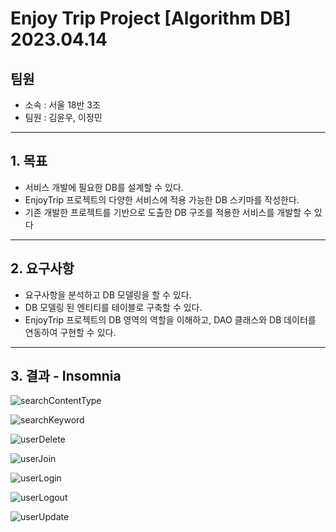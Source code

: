 # Enjoy Trip Project [Algorithm DB] 2023.04.14

## 팀원

- 소속 : 서울 18반 3조
- 팀원 : 김윤우, 이정민

---

## 1. 목표

- 서비스 개발에 필요한 DB를 설계할 수 있다.
- EnjoyTrip 프로젝트의 다양한 서비스에 적용 가능한 DB 스키마를 작성한다.
- 기존 개발한 프로젝트를 기반으로 도출한 DB 구조를 적용한 서비스를 개발할 수 있다

---

## 2. 요구사항

- 요구사항을 분석하고 DB 모델링을 할 수 있다.
- DB 모델링 된 엔티티를 테이블로 구축할 수 있다.
- EnjoyTrip 프로젝트의 DB 영역의 역할을 이해하고, DAO 클래스와 DB 데이터를 연동하여 구현할 수 있다.

---

## 3. 결과 - Insomnia

![searchContentType](/uploads/bbc455dbfb3203b2a40e3e52f5454f88/searchContentType.JPG)

![searchKeyword](/uploads/ce8adc145b0dafcd10a99ed5f6db347b/searchKeyword.JPG)

![userDelete](/uploads/1b1c9e20d24b85bdf0713e95ab425b0b/userDelete.JPG)

![userJoin](/uploads/c52d1831732c19d361a6e303eaada6f2/userJoin.JPG)

![userLogin](/uploads/5d43ed07d419b7b2d9540d76ef5b604b/userLogin.JPG)

![userLogout](/uploads/b408b3a939dbcfaea0be876b503eceb6/userLogout.JPG)

![userUpdate](/uploads/357b96a32fa7ffe1350114a03d5b80c5/userUpdate.JPG)

